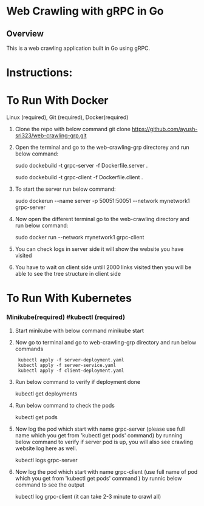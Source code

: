 # Web Crawling with gRPC in Go

## Overview

This is a web crawling application built in Go using gRPC.

# Instructions:

# To Run With Docker
 Linux (required), Git (required), Docker(required)
 
1. Clone the repo with below command
    git clone https://github.com/ayush-sri323/web-crawling-grp.git
 
2. Open the terminal and go to the web-crawling-grp directorey and run below command:
    
    sudo dockebuild -t grpc-server -f Dockerfile.server .
    
    sudo dockebuild -t grpc-client -f Dockerfile.client .

3.  To start the server run below command: 

    sudo dockerun --name server -p 50051:50051 --network mynetwork1 grpc-server

4. Now open the different terminal go to the web-crawling directory and run below command:
    
    sudo docker run --network mynetwork1 grpc-client

5. You can check logs in server side it will show the website you have visited

6. You have to wait on client side untill 2000 links visited then you will be able to see the tree structure in client side



# To Run With Kubernetes
   ### Minikube(required) #kubectl (required) 

1. Start minikube with below command 
     minikube start

2. Now go to terminal and go to web-crawling-grp  directory and run below commands

        kubectl apply -f server-deployment.yaml
        kubectl apply -f server-service.yaml
        kubectl apply -f client-deployment.yaml

3. Run below command to verify if deployment done

    kubectl get deployments

4. Run below command to check the pods

    kubectl get pods

5. Now log the pod which start with name grpc-server (please use full name which you get from 'kubectl get pods' command)  by running below command to verify if server pod is up, you will also see crawling website log here as well.

    kubectl logs grpc-server   

6. Now log the pod which start with name grpc-client (use full name of pod which you get from 'kubectl get pods' command ) by runnic below command to see the output
   
    kubectl log grpc-client (it can take 2-3 minute to crawl all)

